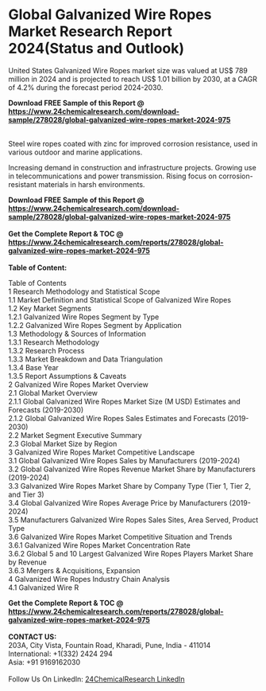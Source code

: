 <h1>Global Galvanized Wire Ropes Market Research Report 2024(Status and Outlook)</h1><p>
</p><p>
United States Galvanized Wire Ropes market size was valued at US$ 789 million in 2024 and is projected to reach US$ 1.01 billion by 2030, at a CAGR of 4.2% during the forecast period 2024-2030.</p><p>
</p><div><b>Download FREE Sample of this Report @ 
            <a href="https://www.24chemicalresearch.com/download-sample/278028/global-galvanized-wire-ropes-market-2024-975">
            https://www.24chemicalresearch.com/download-sample/278028/global-galvanized-wire-ropes-market-2024-975</a></b></div><br><p>
Steel wire ropes coated with zinc for improved corrosion resistance, used in various outdoor and marine applications.</p><p>
</p><p>
Increasing demand in construction and infrastructure projects. Growing use in telecommunications and power transmission. Rising focus on corrosion-resistant materials in harsh environments.</p><div><b>Download FREE Sample of this Report @ 
            <a href="https://www.24chemicalresearch.com/download-sample/278028/global-galvanized-wire-ropes-market-2024-975">
            https://www.24chemicalresearch.com/download-sample/278028/global-galvanized-wire-ropes-market-2024-975</a></b></div><br><div><b>Get the Complete Report & TOC @ 
            <a href="https://www.24chemicalresearch.com/reports/278028/global-galvanized-wire-ropes-market-2024-975">
            https://www.24chemicalresearch.com/reports/278028/global-galvanized-wire-ropes-market-2024-975</a></b></div><br>
            <b>Table of Content:</b><p>Table of Contents<br />
1 Research Methodology and Statistical Scope<br />
1.1 Market Definition and Statistical Scope of Galvanized Wire Ropes<br />
1.2 Key Market Segments<br />
1.2.1 Galvanized Wire Ropes Segment by Type<br />
1.2.2 Galvanized Wire Ropes Segment by Application<br />
1.3 Methodology & Sources of Information<br />
1.3.1 Research Methodology<br />
1.3.2 Research Process<br />
1.3.3 Market Breakdown and Data Triangulation<br />
1.3.4 Base Year<br />
1.3.5 Report Assumptions & Caveats<br />
2 Galvanized Wire Ropes Market Overview<br />
2.1 Global Market Overview<br />
2.1.1 Global Galvanized Wire Ropes Market Size (M USD) Estimates and Forecasts (2019-2030)<br />
2.1.2 Global Galvanized Wire Ropes Sales Estimates and Forecasts (2019-2030)<br />
2.2 Market Segment Executive Summary<br />
2.3 Global Market Size by Region<br />
3 Galvanized Wire Ropes Market Competitive Landscape<br />
3.1 Global Galvanized Wire Ropes Sales by Manufacturers (2019-2024)<br />
3.2 Global Galvanized Wire Ropes Revenue Market Share by Manufacturers (2019-2024)<br />
3.3 Galvanized Wire Ropes Market Share by Company Type (Tier 1, Tier 2, and Tier 3)<br />
3.4 Global Galvanized Wire Ropes Average Price by Manufacturers (2019-2024)<br />
3.5 Manufacturers Galvanized Wire Ropes Sales Sites, Area Served, Product Type<br />
3.6 Galvanized Wire Ropes Market Competitive Situation and Trends<br />
3.6.1 Galvanized Wire Ropes Market Concentration Rate<br />
3.6.2 Global 5 and 10 Largest Galvanized Wire Ropes Players Market Share by Revenue<br />
3.6.3 Mergers & Acquisitions, Expansion<br />
4 Galvanized Wire Ropes Industry Chain Analysis<br />
4.1 Galvanized Wire R</p><div><b>Get the Complete Report & TOC @ 
            <a href="https://www.24chemicalresearch.com/reports/278028/global-galvanized-wire-ropes-market-2024-975">
            https://www.24chemicalresearch.com/reports/278028/global-galvanized-wire-ropes-market-2024-975</a></b></div><br><b>CONTACT US:</b><br>
            203A, City Vista, Fountain Road, Kharadi, Pune, India - 411014<br>
            International: +1(332) 2424 294<br>
            Asia: +91 9169162030 <br><br>
            Follow Us On LinkedIn: <a href="https://www.linkedin.com/company/24chemicalresearch/">24ChemicalResearch LinkedIn</a>